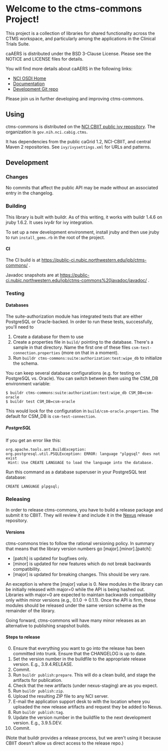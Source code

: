 Welcome to the ctms-commons Project!
=====================================
This project is a collection of libraries for shared functionality
across the CTMS workspace, and particularly among the applications in
the Clinical Trials Suite.

caAERS is distributed under the BSD 3-Clause License. Please see the NOTICE and LICENSE files for details.

You will find more details about caAERS in the following links:

* [NCI OSDI Home](https://github.com/NCIP)
* [Documentation](https://github.com/NCIP/ctms-commons/tree/master/docs)
* [Development Git repo](https://github.com/NCIP/ctms-commons)

Please join us in further developing and improving ctms-commons.

Using
-----

ctms-commons is distributed on the [NCI CBIIT public ivy
repository][cbiit-ivy].  The organization is `gov.nih.nci.cabig.ctms`.

It has dependencies from the public caGrid 1.2, NCI-CBIIT, and central
Maven 2 repositories.  See `ivy/ivysettings.xml` for URLs and
patterns.

[cbiit-ivy]: https://wiki.nci.nih.gov/display/BuildandDeploymentAutomation/Ivy-+How+to+retrieve+files+from+Ivy

Development
-----------

### Changes

No commits that affect the public API may be made without an
associated entry in the changelog.

### Building

This library is built with buildr.  As of this writing, it works with
buildr 1.4.6 on jruby 1.6.2.  It uses ivy4r for ivy integration.

To set up a new development environment, install jruby and then use
jruby to run `install_gems.rb` in the root of the project.

#### CI

The CI build is at https://public-ci.nubic.northwestern.edu/job/ctms-commons/ .

Javadoc snapshots are at https://public-ci.nubic.northwestern.edu/job/ctms-commons%20javadoc/javadoc/ .

### Testing

#### Databases

The suite-authorization module has integrated tests that are either
PostgreSQL or Oracle-backed.  In order to run these tests,
successfully, you'll need to

1) Create a database for them to use
2) Create a properties file in `build/` pointing to the
   database. There's a sample in that directory.  Name the first one
   of these files `csm-test-connection.properties` (more on that in a
   moment).
3) Run `buildr ctms-commons:suite:authorization:test:wipe_db` to
   initialize the schema.

You can keep several database configurations (e.g. for testing on
PostgreSQL vs. Oracle).  You can switch between them using the CSM_DB
environment variable:

    $ buildr ctms-commons:suite:authorization:test:wipe_db CSM_DB=csm-oracle
    $ buildr test CSM_DB=csm-oracle

This would look for the configuration in
`build/csm-oracle.properties`.  The default for CSM_DB is
`csm-test-connection`.

##### PostgreSQL

If you get an error like this:

    org.apache.tools.ant.BuildException: org.postgresql.util.PSQLException: ERROR: language "plpgsql" does not exist
     Hint: Use CREATE LANGUAGE to load the language into the database.

Run this command as a database superuser in your PostgreSQL test
database:

    CREATE LANGUAGE plpgsql;

### Releasing

In order to release ctms-commons, you have to build a release package
and submit it to CBIIT. They will review it and include it in the
[Nexus][] release repository.

[Nexus]: https://wiki.nci.nih.gov/display/sysdeploy/Sonatype+Nexus+Maven+Repository+Manager+%28CBIIT%29

#### Versions

ctms-commons tries to follow the rational versioning policy.  In
summary that means that the library version numbers go
[major].[minor].[patch]:

  * [patch] is updated for bugfixes only.
  * [minor] is updated for new features which do not break backwards
    compatibility.
  * [major] is updated for breaking changes.  This should be very rare.

An exception is where the [major] value is 0.  New modules in the
library can be initially released with major=0 while the API is being
hashed out.  Libraries with major=0 are expected to maintain backwards
compatibility only within minor versions (e.g., 0.1.0 -> 0.1.1).  Once
the API is firm, these modules should be released under the same
version scheme as the remainder of the library.

Going forward, ctms-commons will have many minor releases as an
alternative to publishing snapshot builds.

#### Steps to release

 0) Ensure that everything you want to go into the release has been
    committed into trunk.  Ensure that the CHANGELOG is up to date.
 1) Set the version number in the buildfile to the appropriate release
    version.  E.g., 3.9.4.RELEASE.
 2) Commit.
 3) Run `buildr publish:prepare`.  This will do a clean build, and
    stage the artifacts for publication.
 4) Check that the new artifacts (under nexus-staging) are as you
    expect.
 5) Run `buildr publish:zip`.
 6) Upload the resulting ZIP file to any NCI server.
 7) E-mail the application support desk to with the location where you
    uploaded the new release artifacts and request they be added to
    Nexus.
 8) Run `buildr publish:tag`.
 9) Update the version number in the buildfile to the next development
    version.  E.g., 3.9.5.DEV.
10) Commit.

(Note that buildr provides a release process, but we aren't using it
because CBIIT doesn't allow us direct access to the release repo.)
